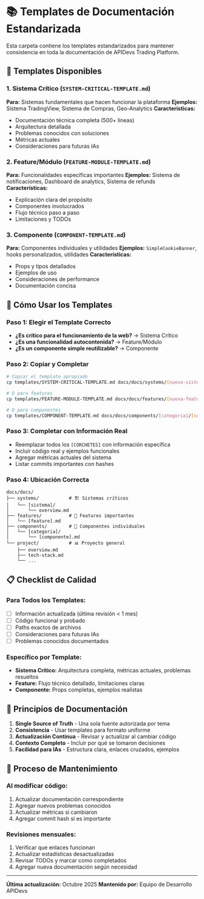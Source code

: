 # 📚 Templates de Documentación Estandarizada

Esta carpeta contiene los templates estandarizados para mantener consistencia en toda la documentación de APIDevs Trading Platform.

## 🎯 Templates Disponibles

### 1. **Sistema Crítico** (`SYSTEM-CRITICAL-TEMPLATE.md`)
**Para:** Sistemas fundamentales que hacen funcionar la plataforma
**Ejemplos:** Sistema TradingView, Sistema de Compras, Geo-Analytics
**Características:**
- Documentación técnica completa (500+ líneas)
- Arquitectura detallada
- Problemas conocidos con soluciones
- Métricas actuales
- Consideraciones para futuras IAs

### 2. **Feature/Módulo** (`FEATURE-MODULE-TEMPLATE.md`)
**Para:** Funcionalidades específicas importantes
**Ejemplos:** Sistema de notificaciones, Dashboard de analytics, Sistema de refunds
**Características:**
- Explicación clara del propósito
- Componentes involucrados
- Flujo técnico paso a paso
- Limitaciones y TODOs

### 3. **Componente** (`COMPONENT-TEMPLATE.md`)
**Para:** Componentes individuales y utilidades
**Ejemplos:** `SimpleCookieBanner`, hooks personalizados, utilidades
**Características:**
- Props y tipos detallados
- Ejemplos de uso
- Consideraciones de performance
- Documentación concisa

## 🚀 Cómo Usar los Templates

### Paso 1: Elegir el Template Correcto
- **¿Es crítico para el funcionamiento de la web?** → Sistema Crítico
- **¿Es una funcionalidad autocontenida?** → Feature/Módulo
- **¿Es un componente simple reutilizable?** → Componente

### Paso 2: Copiar y Completar
```bash
# Copiar el template apropiado
cp templates/SYSTEM-CRITICAL-TEMPLATE.md docs/docs/systems/[nuevo-sistema]/overview.md

# O para features
cp templates/FEATURE-MODULE-TEMPLATE.md docs/docs/features/[nueva-feature].md

# O para componentes
cp templates/COMPONENT-TEMPLATE.md docs/docs/components/[categoria]/[componente].md
```

### Paso 3: Completar con Información Real
- Reemplazar todos los `[CORCHETES]` con información específica
- Incluir código real y ejemplos funcionales
- Agregar métricas actuales del sistema
- Listar commits importantes con hashes

### Paso 4: Ubicación Correcta
```
docs/docs/
├── systems/           # 🏗️ Sistemas críticos
│   └── [sistema]/
│       └── overview.md
├── features/          # 🔧 Features importantes
│   └── [feature].md
├── components/        # 🧩 Componentes individuales
│   └── [categoria]/
│       └── [componente].md
└── project/           # 📊 Proyecto general
    ├── overview.md
    ├── tech-stack.md
    └── ...
```

## 📋 Checklist de Calidad

### Para Todos los Templates:
- [ ] Información actualizada (última revisión < 1 mes)
- [ ] Código funcional y probado
- [ ] Paths exactos de archivos
- [ ] Consideraciones para futuras IAs
- [ ] Problemas conocidos documentados

### Específico por Template:
- **Sistema Crítico:** Arquitectura completa, métricas actuales, problemas resueltos
- **Feature:** Flujo técnico detallado, limitaciones claras
- **Componente:** Props completas, ejemplos realistas

## 🎯 Principios de Documentación

1. **Single Source of Truth** - Una sola fuente autorizada por tema
2. **Consistencia** - Usar templates para formato uniforme
3. **Actualización Continua** - Revisar y actualizar al cambiar código
4. **Contexto Completo** - Incluir por qué se tomaron decisiones
5. **Facilidad para IAs** - Estructura clara, enlaces cruzados, ejemplos

## 🔄 Proceso de Mantenimiento

### Al modificar código:
1. Actualizar documentación correspondiente
2. Agregar nuevos problemas conocidos
3. Actualizar métricas si cambiaron
4. Agregar commit hash si es importante

### Revisiones mensuales:
1. Verificar que enlaces funcionan
2. Actualizar estadísticas desactualizadas
3. Revisar TODOs y marcar como completados
4. Agregar nueva documentación según necesidad

---

**Última actualización:** Octubre 2025
**Mantenido por:** Equipo de Desarrollo APIDevs
